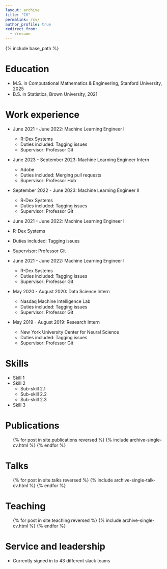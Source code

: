 ```yaml
---
layout: archive
title: "CV"
permalink: /cv/
author_profile: true
redirect_from:
  - /resume
---
```


{% include base_path %}

Education
======
* M.S. in Computational Mathematics & Engineering, Stanford University, 2025
* B.S. in Statistics, Brown University, 2021

Work experience
======
* June 2021 - June 2022: Machine Learning Engineer I
  * R-Dex Systems
  * Duties included: Tagging issues
  * Supervisor: Professor Git

* June 2023 - September 2023: Machine Learning Engineer Intern
  * Adobe
  * Duties included: Merging pull requests
  * Supervisor: Professor Hub

* September 2022 - June 2023: Machine Learning Engineer II
  * R-Dex Systems
  * Duties included: Tagging issues
  * Supervisor: Professor Git

*  June 2021 - June 2022: Machine Learning Engineer I
  * R-Dex Systems
  * Duties included: Tagging issues
  * Supervisor: Professor Git

* June 2021 - June 2022: Machine Learning Engineer I
  * R-Dex Systems
  * Duties included: Tagging issues
  * Supervisor: Professor Git

* May 2020 - August 2020: Data Science Intern
  * Nasdaq Machine Intelligence Lab
  * Duties included: Tagging issues
  * Supervisor: Professor Git

* May 2019 - August 2019: Research Intern
  * New York University Center for Neural Science
  * Duties included: Tagging issues
  * Supervisor: Professor Git


Skills
======
* Skill 1
* Skill 2
  * Sub-skill 2.1
  * Sub-skill 2.2
  * Sub-skill 2.3
* Skill 3

Publications
======
  <ul>{% for post in site.publications reversed %}
    {% include archive-single-cv.html %}
  {% endfor %}</ul>
  
Talks
======
  <ul>{% for post in site.talks reversed %}
    {% include archive-single-talk-cv.html  %}
  {% endfor %}</ul>
  
Teaching
======
  <ul>{% for post in site.teaching reversed %}
    {% include archive-single-cv.html %}
  {% endfor %}</ul>
  
Service and leadership
======
* Currently signed in to 43 different slack teams
